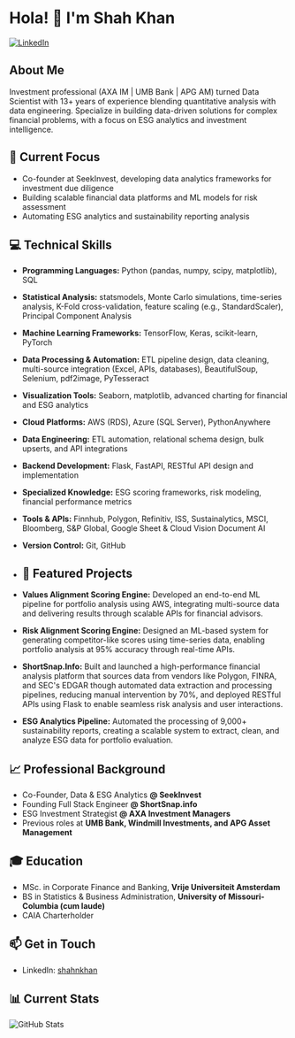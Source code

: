 <!---
shahkhanseekinvest/shahkhanseekinvest is a ✨ special ✨ repository because its `README.md` (this file) appears on your GitHub profile.
You can click the Preview link to take a look at your changes.
--->

# Hola! 👋 I'm Shah Khan

[![LinkedIn](https://img.shields.io/badge/LinkedIn-Connect-blue)](https://www.linkedin.com/in/shahnkhan/)

## About Me
Investment professional (AXA IM | UMB Bank | APG AM) turned Data Scientist with 13+ years of experience blending quantitative analysis with data engineering. Specialize in building data-driven solutions for complex financial problems, with a focus on ESG analytics and investment intelligence.

## 🔭 Current Focus
- Co-founder at SeekInvest, developing data analytics frameworks for investment due diligence
- Building scalable financial data platforms and ML models for risk assessment
- Automating ESG analytics and sustainability reporting analysis

## 💻 Technical Skills

- **Programming Languages:** Python (pandas, numpy, scipy, matplotlib), SQL
- **Statistical Analysis:** statsmodels, Monte Carlo simulations, time-series analysis, K-Fold cross-validation, feature scaling (e.g., StandardScaler), Principal Component Analysis
- **Machine Learning Frameworks:** TensorFlow, Keras, scikit-learn, PyTorch
- **Data Processing & Automation:** ETL pipeline design, data cleaning, multi-source integration (Excel, APIs, databases), BeautifulSoup, Selenium, pdf2image, PyTesseract
- **Visualization Tools:** Seaborn, matplotlib, advanced charting for financial and ESG analytics
- **Cloud Platforms:** AWS (RDS), Azure (SQL Server), PythonAnywhere
- **Data Engineering:** ETL automation, relational schema design, bulk upserts, and API integrations
- **Backend Development:** Flask, FastAPI, RESTful API design and implementation
- **Specialized Knowledge:** ESG scoring frameworks, risk modeling, financial performance metrics
- **Tools & APIs:** Finnhub, Polygon, Refinitiv, ISS, Sustainalytics, MSCI, Bloomberg, S&P Global, Google Sheet & Cloud Vision Document AI
- **Version Control:** Git, GitHub


- ## 🚀 Featured Projects
- **Values Alignment Scoring Engine:** Developed an end-to-end ML pipeline for portfolio analysis using AWS, integrating multi-source data and delivering results through scalable APIs for financial advisors.  
- **Risk Alignment Scoring Engine:** Designed an ML-based system for generating competitor-like scores using time-series data, enabling portfolio analysis at 95% accuracy through real-time APIs.  
- **ShortSnap.Info:** Built and launched a high-performance financial analysis platform that sources data from vendors like Polygon, FINRA, and SEC's EDGAR though automated data extraction and processing pipelines, reducing manual intervention by 70%, and deployed RESTful APIs using Flask to enable seamless risk analysis and user interactions.  
- **ESG Analytics Pipeline:** Automated the processing of 9,000+ sustainability reports, creating a scalable system to extract, clean, and analyze ESG data for portfolio evaluation.  

## 📈 Professional Background
- Co-Founder, Data & ESG Analytics **@ SeekInvest**
- Founding Full Stack Engineer **@ ShortSnap.info**
- ESG Investment Strategist **@ AXA Investment Managers**
- Previous roles at **UMB Bank, Windmill Investments, and APG Asset Management**

## 🎓 Education
- MSc. in Corporate Finance and Banking, **Vrije Universiteit Amsterdam**
- BS in Statistics & Business Administration, **University of Missouri-Columbia (cum laude)**
- CAIA Charterholder

## 📫 Get in Touch
- LinkedIn: [shahnkhan](https://www.linkedin.com/in/shahnkhan/)

## 📊 Current Stats
![GitHub Stats](https://github-readme-stats.vercel.app/api?username=YourGitHubUsername&show_icons=true&theme=radical)
